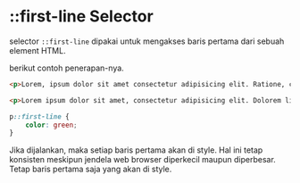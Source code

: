 # ::first-line Selector

selector `::first-line` dipakai untuk mengakses baris pertama dari sebuah element HTML.

berikut contoh penerapan-nya.

```html
<p>Lorem, ipsum dolor sit amet consectetur adipisicing elit. Ratione, culpa! Ratione facere delectus debitis ipsam, odit ullam aspernatur nemo, obcaecati sunt unde provident labore vitae laboriosam iure eveniet eligendi veritatis!</p>

<p>Lorem ipsum dolor sit amet, consectetur adipisicing elit. Dolorem libero harum quis reiciendis omnis iste alias culpa pariatur modi laboriosam minus, enim est commodi mollitia numquam animi consectetur! Necessitatibus, iusto.</p>
```

```css
p::first-line {
    color: green;
}
```

Jika dijalankan, maka setiap baris pertama akan di style. Hal ini tetap konsisten meskipun jendela web browser diperkecil maupun diperbesar. Tetap baris pertama saja yang akan di style.
